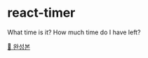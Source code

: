 # react-timer

What time is it? How much time do I have left?

[🔗 완성본](https://hhkim0729.github.io/react-timer/)
